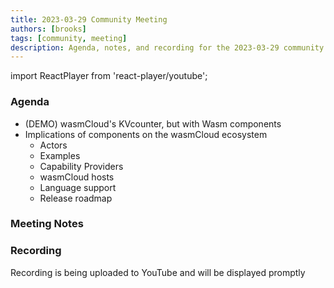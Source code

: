 ```yaml
---
title: 2023-03-29 Community Meeting
authors: [brooks]
tags: [community, meeting]
description: Agenda, notes, and recording for the 2023-03-29 community meeting
---
```


import ReactPlayer from 'react-player/youtube';

### Agenda

- (DEMO) wasmCloud's KVcounter, but with Wasm components
- Implications of components on the wasmCloud ecosystem
  - Actors
  - Examples
  - Capability Providers
  - wasmCloud hosts
  - Language support
  - Release roadmap

<!--truncate-->

### Meeting Notes

### Recording

Recording is being uploaded to YouTube and will be displayed promptly
